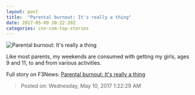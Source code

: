 ```yaml
---
layout: post
title:  "Parental burnout: It's really a thing"
date: 2017-05-09 20:22:29Z
categories: cnn-com-top-stories
---
```


![Parental burnout: It's really a thing](http://i2.cdn.cnn.com/cnnnext/dam/assets/170508150857-03-parenting-burnout-professional-burnout-super-tease.jpg)

Like most parents, my weekends are consumed with getting my girls, ages 9 and 11, to and from various activities.


Full story on F3News: [Parental burnout: It's really a thing](http://www.f3nws.com/n/gqcvcB)

> Posted on: Wednesday, May 10, 2017 1:22:29 AM
